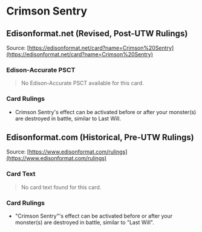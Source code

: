 # Crimson Sentry

## Edisonformat.net (Revised, Post-UTW Rulings)

Source: [https://edisonformat.net/card?name=Crimson%20Sentry](https://edisonformat.net/card?name=Crimson%20Sentry)

### Edison-Accurate PSCT

> No Edison-Accurate PSCT available for this card.

### Card Rulings

*   Crimson Sentry's effect can be activated before or after your monster(s) are destroyed in battle, similar to Last Will.


## Edisonformat.com (Historical, Pre-UTW Rulings)

Source: [https://www.edisonformat.com/rulings](https://www.edisonformat.com/rulings)

### Card Text

> No card text found for this card.

### Card Rulings

*   "Crimson Sentry"'s effect can be activated before or after your monster(s) are destroyed in battle, similar to "Last Will".



